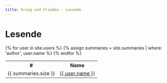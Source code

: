 ```yaml
---
title: Krieg und Frieden - Lesende
---
```

<h1>Lesende</h1>

<table id="leaderboard">
  <tr>
    <th>#</th>
    <th>Name</th>
  </tr>
  {% for user in site.users %}
  <tr>
    {% assign summaries = site.summaries | where: 'author', user.name %}
    <td>{{ summaries.size }}</td>
    <td><a href="{{ user.url }}">{{ user.name }}</a></td>
  </tr>
  {% endfor %}
</table>

<script src="assets/js/sortLeaderboard.js" defer></script>
